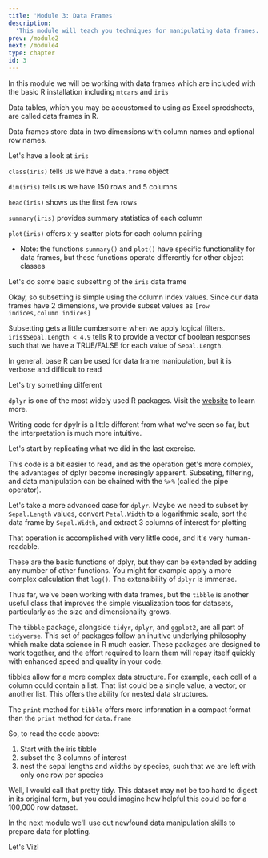 ```yaml
---
title: 'Module 3: Data Frames'
description:
  'This module will teach you techniques for manipulating data frames.'
prev: /module2
next: /module4
type: chapter
id: 3
---
```


<exercise id="1" title="What's a data frame?">

In this module we will be working with data frames which are included with the basic R installation including ```mtcars``` and ```iris```

Data tables, which you may be accustomed to using as Excel spredsheets, are called data frames in R.

Data frames store data in two dimensions with column names and optional row names.

Let's have a look at ```iris```

<codeblock id="03_01">
</codeblock>

```class(iris)``` tells us we have a ```data.frame``` object

```dim(iris)``` tells us we have 150 rows and 5 columns

```head(iris)``` shows us the first few rows

```summary(iris)``` provides summary statistics of each column

```plot(iris)``` offers x-y scatter plots for each column pairing

* Note: the functions ```summary()``` and ```plot()``` have specific functionality for data frames, but these functions operate differently for other object classes

</exercise>

<exercise id="2" title="subset a data frame">

Let's do some basic subsetting of the ```iris``` data frame

<codeblock id="03_02">
</codeblock>

Okay, so subsetting is simple using the column index values. Since our data frames have 2 dimensions, we provide subset values as ```[row indices,column indices]```

Subsetting gets a little cumbersome when we apply logical filters. ```iris$Sepal.Length < 4.9``` tells R to provide a vector of boolean responses such that we have a TRUE/FALSE for each value of ```Sepal.Length```.

In general, base R can be used for data frame manipulation, but it is verbose and difficult to read

Let's try something different

</exercise>

<exercise id="3" title="dplyr">

```dplyr``` is one of the most widely used R packages. Visit the [website](https://dplyr.tidyverse.org/) to learn more.

Writing code for dpylr is a little different from what we've seen so far, but the interpretation is much more intuitive.

Let's start by replicating what we did in the last exercise.

<codeblock id="03_03">
</codeblock>

This code is a bit easier to read, and as the operation get's more complex, the advantages of dplyr become incresingly apparent. Subseting, filtering, and data manipulation can be chained with the ```%>%``` (called the pipe operator).

</exercise>

<exercise id="4" title="dplyr (continued)">

Let's take a more advanced case for ```dplyr```. Maybe we need to subset by ```Sepal.Length``` values, convert ```Petal.Width``` to a logarithmic scale, sort the data frame by ```Sepal.Width```, and extract 3 columns of interest for plotting

<codeblock id="03_04">
</codeblock>

That operation is accomplished with very little code, and it's very human-readable.

These are the basic functions of dplyr, but they can be extended by adding any number of other functions. You might for example apply a more complex calculation that ```log()```. The extensibility of ```dplyr``` is immense.

Thus far, we've been working with data frames, but the ```tibble``` is another useful class that improves the simple visualization toos for datasets, particularly as the size and dimensionality grows.

</exercise>

<exercise id="5" title="tidyr and tibble">

The ```tibble``` package, alongside ```tidyr```, ```dplyr```, and ```ggplot2```, are all part of ```tidyverse```. This set of packages follow an inuitive underlying philosophy which make data science in R much easier. These packages are designed to work together, and the effort required to learn them will repay itself quickly with enhanced speed and quality in your code.

tibbles allow for a more complex data structure. For example, each cell of a column could contain a list. That list could be a single value, a vector, or another list. This offers the ability for nested data structures.

<codeblock id="03_05">
</codeblock>

The ```print``` method for ```tibble``` offers more information in a compact format than the ```print``` method for ```data.frame```

So, to read the code above:
1) Start with the iris tibble
2) subset the 3 columns of interest
3) nest the sepal lengths and widths by species, such that we are left with only one row per species

Well, I would call that pretty tidy. This dataset may not be too hard to digest in its original form, but you could imagine how helpful this could be for a 100,000 row dataset.

</exercise>

<exercise id="6" title="NEXT!">

In the next module we'll use out newfound data manipulation skills to prepare data for plotting.

Let's Viz!

</exercise>

